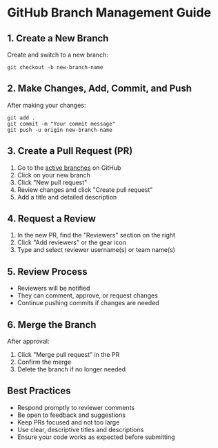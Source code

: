 # GitHub Branch Management Guide

## 1. Create a New Branch

Create and switch to a new branch:

```
git checkout -b new-branch-name
```

## 2. Make Changes, Add, Commit, and Push

After making your changes:

```
git add .
git commit -m "Your commit message"
git push -u origin new-branch-name
```

## 3. Create a Pull Request (PR)

1. Go to the [active branches](https://github.com/Ed-Lovera/AI-PT-Project-1/branches) on GitHub
2. Click on your new branch
3. Click "New pull request"
4. Review changes and click "Create pull request"
5. Add a title and detailed description

## 4. Request a Review

1. In the new PR, find the "Reviewers" section on the right
2. Click "Add reviewers" or the gear icon
3. Type and select reviewer username(s) or team name(s)

## 5. Review Process

- Reviewers will be notified
- They can comment, approve, or request changes
- Continue pushing commits if changes are needed

## 6. Merge the Branch

After approval:
1. Click "Merge pull request" in the PR
2. Confirm the merge
3. Delete the branch if no longer needed

## Best Practices

- Respond promptly to reviewer comments
- Be open to feedback and suggestions
- Keep PRs focused and not too large
- Use clear, descriptive titles and descriptions
- Ensure your code works as expected before submitting